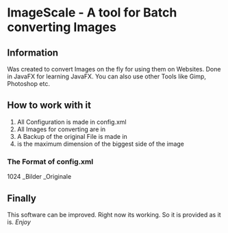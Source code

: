 # ImageScale - A tool for Batch converting Images

## Information

Was created to convert Images on the fly for using them on Websites.
Done in JavaFX for learning JavaFX. You can also use other Tools like Gimp, Photoshop etc.

## How to work with it
1. All Configuration is made in config.xml
2. All Images for converting are in <image-dir>
3. A Backup of the original File is made in <backup-dir>
4. <max> is the maximum dimension of the biggest side of the image


### The Format of config.xml
<config>  
  <max>1024</max>
  <image-dir>_Bilder</image-dir>
  <backup-dir>_Originale</backup-dir>
</config>

## Finally
This software can be improved. Right now its working.
So it is provided as it is. *Enjoy*
